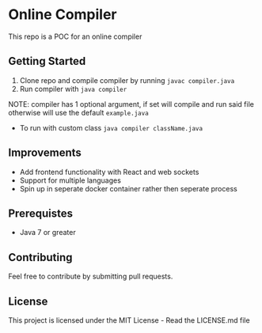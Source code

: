 # Online Compiler

This repo is a POC for an online compiler

## Getting Started
 1. Clone repo and compile compiler by running `javac compiler.java`
 2. Run compiler with `java compiler`

NOTE: compiler has 1 optional argument, if set will compile and run said file otherwise will use the default `example.java`
 - To run with custom class `java compiler className.java`

## Improvements
 - Add frontend functionality with React and web sockets
 - Support for multiple languages
 - Spin up in seperate docker container rather then seperate process

## Prerequistes
 - Java 7 or greater

## Contributing
Feel free to contribute by submitting pull requests.

## License
This project is licensed under the MIT License - Read the LICENSE.md file

